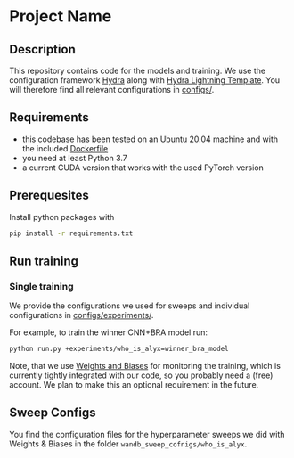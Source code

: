 # Project Name

## Description

This repository contains code for the models and training.
We use the configuration framework [Hydra](https://hydra.cc) along with [Hydra Lightning Template](https://github.com/ashleve/lightning-hydra-template). You will therefore find all
relevant configurations in [configs/](configs/).

## Requirements

- this codebase has been tested on an Ubuntu 20.04 machine and with the included [Dockerfile](Dockerfile)
- you need at least Python 3.7
- a current CUDA version that works with the used PyTorch version

## Prerequesites

Install python packages with

```bash
pip install -r requirements.txt
```

## Run training

### Single training

We provide the configurations we used for sweeps and individual configurations in [configs/experiments/](configs/experiments/).

For example, to train the winner CNN+BRA model run:

```bash
python run.py +experiments/who_is_alyx=winner_bra_model
```
Note, that we use [Weights and Biases](https://wandb.ai) for monitoring the training, which is currently tightly integrated with our code, so you probably need a (free) account. We
plan to make this an optional requirement in the future.

## Sweep Configs

You find the configuration files for the hyperparameter sweeps we did with Weights & Biases in the folder `wandb_sweep_cofnigs/who_is_alyx`.